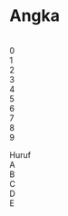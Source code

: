 <h1>Angka</h1>
<br/>0
<br/>1
<br/>2
<br/>3
<br/>4
<br/>5
<br/>6
<br/>7
<br/>8
<br/>9
<p>
<p>Huruf
<br/>A
<br/>B
<br/>C
<br/>D
<br>E
<br/>
